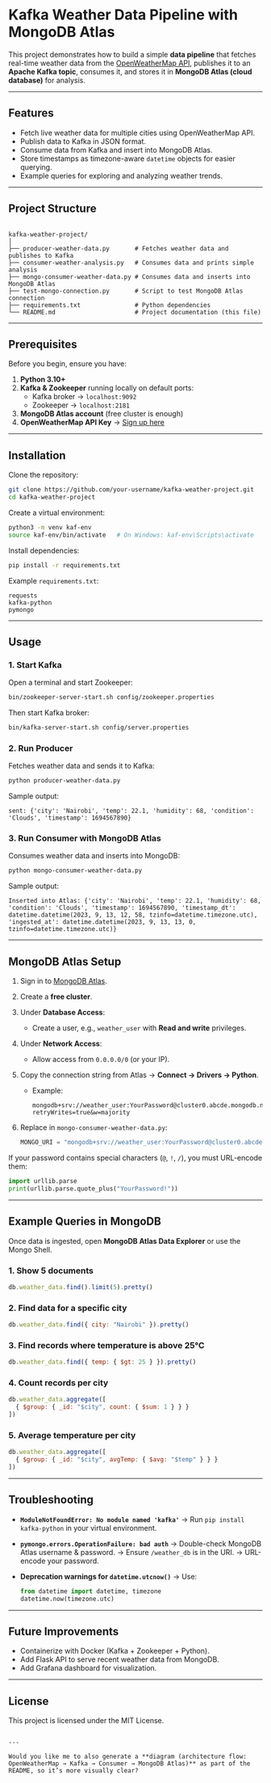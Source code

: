 
# Kafka Weather Data Pipeline with MongoDB Atlas

This project demonstrates how to build a simple **data pipeline** that fetches real-time weather data from the [OpenWeatherMap API](https://openweathermap.org/api), publishes it to an **Apache Kafka topic**, consumes it, and stores it in **MongoDB Atlas (cloud database)** for analysis.

---

## Features
- Fetch live weather data for multiple cities using OpenWeatherMap API.
- Publish data to Kafka in JSON format.
- Consume data from Kafka and insert into MongoDB Atlas.
- Store timestamps as timezone-aware `datetime` objects for easier querying.
- Example queries for exploring and analyzing weather trends.

---

## Project Structure
```

kafka-weather-project/
│
├── producer-weather-data.py       # Fetches weather data and publishes to Kafka
├── consumer-weather-analysis.py   # Consumes data and prints simple analysis
├── mongo-consumer-weather-data.py # Consumes data and inserts into MongoDB Atlas
├── test-mongo-connection.py       # Script to test MongoDB Atlas connection
├── requirements.txt               # Python dependencies
└── README.md                      # Project documentation (this file)

````

---

## Prerequisites
Before you begin, ensure you have:

1. **Python 3.10+**
2. **Kafka & Zookeeper** running locally on default ports:
   - Kafka broker → `localhost:9092`
   - Zookeeper → `localhost:2181`
3. **MongoDB Atlas account** (free cluster is enough)
4. **OpenWeatherMap API Key** → [Sign up here](https://home.openweathermap.org/users/sign_up)

---

## Installation

Clone the repository:
```bash
git clone https://github.com/your-username/kafka-weather-project.git
cd kafka-weather-project
````

Create a virtual environment:

```bash
python3 -m venv kaf-env
source kaf-env/bin/activate   # On Windows: kaf-env\Scripts\activate
```

Install dependencies:

```bash
pip install -r requirements.txt
```

Example `requirements.txt`:

```
requests
kafka-python
pymongo
```

---

## Usage

### 1. Start Kafka

Open a terminal and start Zookeeper:

```bash
bin/zookeeper-server-start.sh config/zookeeper.properties
```

Then start Kafka broker:

```bash
bin/kafka-server-start.sh config/server.properties
```

### 2. Run Producer

Fetches weather data and sends it to Kafka:

```bash
python producer-weather-data.py
```

Sample output:

```
sent: {'city': 'Nairobi', 'temp': 22.1, 'humidity': 68, 'condition': 'Clouds', 'timestamp': 1694567890}
```

### 3. Run Consumer with MongoDB Atlas

Consumes weather data and inserts into MongoDB:

```bash
python mongo-consumer-weather-data.py
```

Sample output:

```
Inserted into Atlas: {'city': 'Nairobi', 'temp': 22.1, 'humidity': 68, 'condition': 'Clouds', 'timestamp': 1694567890, 'timestamp_dt': datetime.datetime(2023, 9, 13, 12, 58, tzinfo=datetime.timezone.utc), 'ingested_at': datetime.datetime(2023, 9, 13, 13, 0, tzinfo=datetime.timezone.utc)}
```

---

## MongoDB Atlas Setup

1. Sign in to [MongoDB Atlas](https://cloud.mongodb.com).
2. Create a **free cluster**.
3. Under **Database Access**:

   * Create a user, e.g., `weather_user` with **Read and write** privileges.
4. Under **Network Access**:

   * Allow access from `0.0.0.0/0` (or your IP).
5. Copy the connection string from Atlas → **Connect → Drivers → Python**.

   * Example:

     ```
     mongodb+srv://weather_user:YourPassword@cluster0.abcde.mongodb.net/weather_db?retryWrites=true&w=majority
     ```
6. Replace in `mongo-consumer-weather-data.py`:

   ```python
   MONGO_URI = "mongodb+srv://weather_user:YourPassword@cluster0.abcde.mongodb.net/weather_db?retryWrites=true&w=majority"
   ```

If your password contains special characters (`@`, `!`, `/`), you must URL-encode them:

```python
import urllib.parse
print(urllib.parse.quote_plus("YourPassword!"))
```

---

## Example Queries in MongoDB

Once data is ingested, open **MongoDB Atlas Data Explorer** or use the Mongo Shell.

### 1. Show 5 documents

```js
db.weather_data.find().limit(5).pretty()
```

### 2. Find data for a specific city

```js
db.weather_data.find({ city: "Nairobi" }).pretty()
```

### 3. Find records where temperature is above 25°C

```js
db.weather_data.find({ temp: { $gt: 25 } }).pretty()
```

### 4. Count records per city

```js
db.weather_data.aggregate([
  { $group: { _id: "$city", count: { $sum: 1 } } }
])
```

### 5. Average temperature per city

```js
db.weather_data.aggregate([
  { $group: { _id: "$city", avgTemp: { $avg: "$temp" } } }
])
```

---

## Troubleshooting

* **`ModuleNotFoundError: No module named 'kafka'`**
  → Run `pip install kafka-python` in your virtual environment.

* **`pymongo.errors.OperationFailure: bad auth`**
  → Double-check MongoDB Atlas username & password.
  → Ensure `/weather_db` is in the URI.
  → URL-encode your password.

* **Deprecation warnings for `datetime.utcnow()`**
  → Use:

  ```python
  from datetime import datetime, timezone
  datetime.now(timezone.utc)
  ```

---

## Future Improvements

* Containerize with Docker (Kafka + Zookeeper + Python).
* Add Flask API to serve recent weather data from MongoDB.
* Add Grafana dashboard for visualization.

---

## License

This project is licensed under the MIT License.

```

---

Would you like me to also generate a **diagram (architecture flow: OpenWeatherMap → Kafka → Consumer → MongoDB Atlas)** as part of the README, so it’s more visually clear?
```
